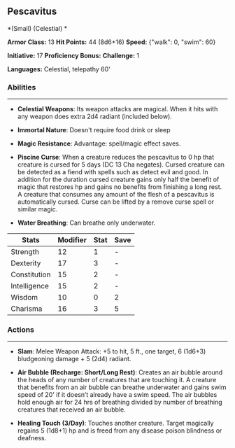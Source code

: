 ## Pescavitus
*(Small) (Celestial) *

**Armor Class:** 13
**Hit Points:** 44 (8d6+16)
**Speed:** {"walk": 0, "swim": 60}

**Initiative:** 17
**Proficiency Bonus:**
**Challenge:** 1

**Languages:** Celestial, telepathy 60'

### Abilities
 --- 
- **Celestial Weapons**: Its weapon attacks are magical. When it hits with any weapon does extra 2d4 radiant (included below).

- **Immortal Nature**: Doesn't require food drink or sleep

- **Magic Resistance**: Advantage: spell/magic effect saves.

- **Piscine Curse**: When a creature reduces the pescavitus to 0 hp that creature is cursed for 5 days (DC 13 Cha negates). Cursed creature can be detected as a fiend with spells such as detect evil and good. In addition for the duration cursed creature gains only half the benefit of magic that restores hp and gains no benefits from finishing a long rest. A creature that consumes any amount of the flesh of a pescavitus is automatically cursed. Curse can be lifted by a remove curse spell or similar magic.

- **Water Breathing**: Can breathe only underwater.



| Stats | Modifier | Stat | Save
| ---- | ---- | ---- | ---- |
| Strength | 12 | 1 | - |
| Dexterity | 17 | 3 | - |
| Constitution | 15 | 2 | - |
| Intelligence | 15 | 2 | - |
| Wisdom | 10 | 0 | 2 |
| Charisma | 16 | 3 | 5 |

### Actions
 --- 
- **Slam**: Melee Weapon Attack: +5 to hit, 5 ft., one target, 6 (1d6+3) bludgeoning damage + 5 (2d4) radiant.

- **Air Bubble (Recharge: Short/Long Rest)**: Creates an air bubble around the heads of any number of creatures that are touching it. A creature that benefits from an air bubble can breathe underwater and gains swim speed of 20' if it doesn’t already have a swim speed. The air bubbles hold enough air for 24 hrs of breathing divided by number of breathing creatures that received an air bubble.

- **Healing Touch (3/Day)**: Touches another creature. Target magically regains 5 (1d8+1) hp and is freed from any disease poison blindness or deafness.

